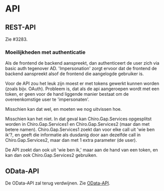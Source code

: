 API
===

REST-API
--------

Zie \#3283.

### Moeilijkheden met authenticatie

Als de frontend de backend aanspreekt, dan authenticeert de user zich
via basic auth tegenover AD. 'Impersonation' zorgt ervoor dat de
frontend de backend aanspreekt alsof de frontend die aangelogde
gebruiker is.

Voor de API zou het leuk zijn moest er met tokens gewerkt kunnen worden
(zoals bijv. OAuth). Probleem is, dat als de api aangeroepen wordt met
een token, er geen voor de hand liggende manier bestaat om de
overeenkomstige user te 'impersonaten'.

Misschien kan dat wel, en moeten we nog uitvissen hoe.

Misschien kan het niet. In dat geval kan Chiro.Gap.Services opgesplitst
worden in Chiro.Gap.Services1 en Chiro.Gap.Services2 (maar dan met
betere namen).
Chiro.Gap.Services1 zoekt dan voor elke call uit 'wie ben ik'?, en geeft
die informatie als dusdanig door aan dezelfde call in
Chiro.Gap.Services2, maar dan met 1 extra parameter (de user).

De API zoekt dan ook uit 'wie ben ik,' maar aan de hand van een token,
en kan dan ook Chiro.Gap.Services2 gebruiken.

OData-API
---------

De OData-API zal terug verdwijnen. Zie [OData-API](OData-API.md).
